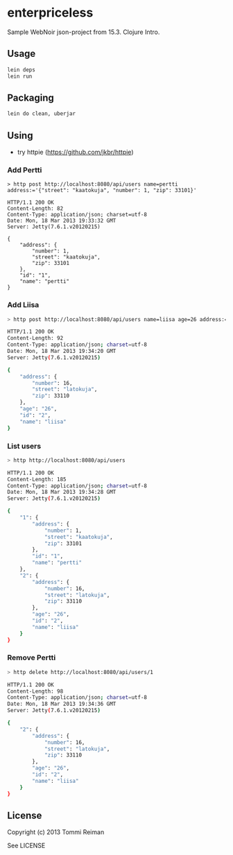 enterpriceless
==============

Sample WebNoir json-project from 15.3. Clojure Intro.

## Usage

```bash
lein deps
lein run
```

## Packaging

```bash
lein do clean, uberjar
```

## Using

* try httpie (https://github.com/jkbr/httpie)

### Add Pertti

```
> http post http://localhost:8080/api/users name=pertti address:='{"street": "kaatokuja", "number": 1, "zip": 33101}'

HTTP/1.1 200 OK
Content-Length: 82
Content-Type: application/json; charset=utf-8
Date: Mon, 18 Mar 2013 19:33:32 GMT
Server: Jetty(7.6.1.v20120215)

{
    "address": {
        "number": 1,
        "street": "kaatokuja",
        "zip": 33101
    },
    "id": "1",
    "name": "pertti"
}
```

### Add Liisa

```bash
> http post http://localhost:8080/api/users name=liisa age=26 address:='{"street": "latokuja", "number": 16, "zip": 33110}'

HTTP/1.1 200 OK
Content-Length: 92
Content-Type: application/json; charset=utf-8
Date: Mon, 18 Mar 2013 19:34:20 GMT
Server: Jetty(7.6.1.v20120215)

{
    "address": {
        "number": 16,
        "street": "latokuja",
        "zip": 33110
    },
    "age": "26",
    "id": "2",
    "name": "liisa"
}
```

### List users

```bash
> http http://localhost:8080/api/users

HTTP/1.1 200 OK
Content-Length: 185
Content-Type: application/json; charset=utf-8
Date: Mon, 18 Mar 2013 19:34:28 GMT
Server: Jetty(7.6.1.v20120215)

{
    "1": {
        "address": {
            "number": 1,
            "street": "kaatokuja",
            "zip": 33101
        },
        "id": "1",
        "name": "pertti"
    },
    "2": {
        "address": {
            "number": 16,
            "street": "latokuja",
            "zip": 33110
        },
        "age": "26",
        "id": "2",
        "name": "liisa"
    }
}
```

### Remove Pertti

```bash
> http delete http://localhost:8080/api/users/1

HTTP/1.1 200 OK
Content-Length: 98
Content-Type: application/json; charset=utf-8
Date: Mon, 18 Mar 2013 19:34:36 GMT
Server: Jetty(7.6.1.v20120215)

{
    "2": {
        "address": {
            "number": 16,
            "street": "latokuja",
            "zip": 33110
        },
        "age": "26",
        "id": "2",
        "name": "liisa"
    }
}
```

## License

Copyright (c) 2013 Tommi Reiman

See LICENSE
